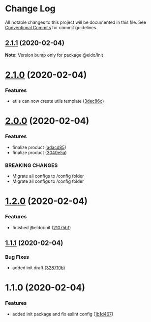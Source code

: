 # Change Log

All notable changes to this project will be documented in this file.
See [Conventional Commits](https://conventionalcommits.org) for commit guidelines.

## [2.1.1](https://github.com/Lilmortal/eldo/compare/@eldo/init@2.1.0...@eldo/init@2.1.1) (2020-02-04)

**Note:** Version bump only for package @eldo/init





# [2.1.0](https://github.com/Lilmortal/eldo/compare/@eldo/init@2.0.0...@eldo/init@2.1.0) (2020-02-04)


### Features

* etils can now create utils template ([3dec86c](https://github.com/Lilmortal/eldo/commit/3dec86cc2992b5a3735170a3a957cd4cd503bae5))





# [2.0.0](https://github.com/Lilmortal/eldo/compare/@eldo/init@1.2.0...@eldo/init@2.0.0) (2020-02-04)


### Features

* finalize product ([adacd85](https://github.com/Lilmortal/eldo/commit/adacd857ef64ad3ecf39578e5008b507a331f703))
* finalize product ([3040e5a](https://github.com/Lilmortal/eldo/commit/3040e5a35a665859f0b74870a6c7544db64ed399))


### BREAKING CHANGES

* Migrate all configs to /config folder
* Migrate all configs to /config folder





# [1.2.0](https://github.com/Lilmortal/eldo/compare/@eldo/init@1.1.1...@eldo/init@1.2.0) (2020-02-04)


### Features

* finished @eldo/init ([21075bf](https://github.com/Lilmortal/eldo/commit/21075bfa275a171203904ec451907985a31e2b63))





## [1.1.1](https://github.com/Lilmortal/eldo/compare/@eldo/init@1.1.0...@eldo/init@1.1.1) (2020-02-04)


### Bug Fixes

* added init draft ([328710b](https://github.com/Lilmortal/eldo/commit/328710bd7abed26e5ecf3e278e3e19a19e487ace))





# 1.1.0 (2020-02-04)


### Features

* added init package and fix eslint config ([1b1d467](https://github.com/Lilmortal/eldo/commit/1b1d467009a921d89b7a27bd4545080eec954938))
